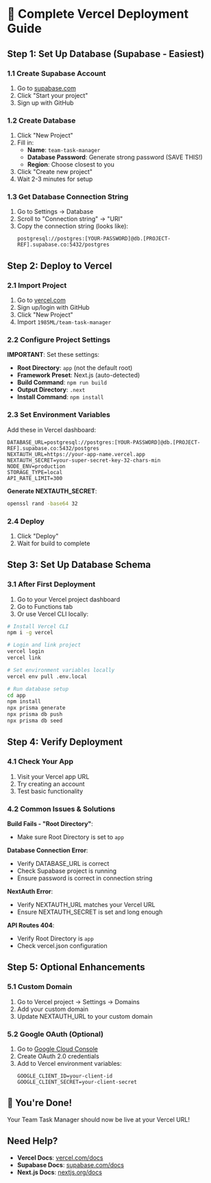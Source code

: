 # 🚀 Complete Vercel Deployment Guide

## Step 1: Set Up Database (Supabase - Easiest)

### 1.1 Create Supabase Account
1. Go to [supabase.com](https://supabase.com)
2. Click "Start your project"
3. Sign up with GitHub

### 1.2 Create Database
1. Click "New Project"
2. Fill in:
   - **Name**: `team-task-manager`
   - **Database Password**: Generate strong password (SAVE THIS!)
   - **Region**: Choose closest to you
3. Click "Create new project"
4. Wait 2-3 minutes for setup

### 1.3 Get Database Connection String
1. Go to Settings → Database
2. Scroll to "Connection string" → "URI"
3. Copy the connection string (looks like):
   ```
   postgresql://postgres:[YOUR-PASSWORD]@db.[PROJECT-REF].supabase.co:5432/postgres
   ```

## Step 2: Deploy to Vercel

### 2.1 Import Project
1. Go to [vercel.com](https://vercel.com)
2. Sign up/login with GitHub
3. Click "New Project"
4. Import `1985ML/team-task-manager`

### 2.2 Configure Project Settings
**IMPORTANT**: Set these settings:
- **Root Directory**: `app` (not the default root)
- **Framework Preset**: Next.js (auto-detected)
- **Build Command**: `npm run build`
- **Output Directory**: `.next`
- **Install Command**: `npm install`

### 2.3 Set Environment Variables
Add these in Vercel dashboard:

```env
DATABASE_URL=postgresql://postgres:[YOUR-PASSWORD]@db.[PROJECT-REF].supabase.co:5432/postgres
NEXTAUTH_URL=https://your-app-name.vercel.app
NEXTAUTH_SECRET=your-super-secret-key-32-chars-min
NODE_ENV=production
STORAGE_TYPE=local
API_RATE_LIMIT=300
```

**Generate NEXTAUTH_SECRET**:
```bash
openssl rand -base64 32
```

### 2.4 Deploy
1. Click "Deploy"
2. Wait for build to complete

## Step 3: Set Up Database Schema

### 3.1 After First Deployment
1. Go to your Vercel project dashboard
2. Go to Functions tab
3. Or use Vercel CLI locally:

```bash
# Install Vercel CLI
npm i -g vercel

# Login and link project
vercel login
vercel link

# Set environment variables locally
vercel env pull .env.local

# Run database setup
cd app
npm install
npx prisma generate
npx prisma db push
npx prisma db seed
```

## Step 4: Verify Deployment

### 4.1 Check Your App
1. Visit your Vercel app URL
2. Try creating an account
3. Test basic functionality

### 4.2 Common Issues & Solutions

**Build Fails - "Root Directory"**:
- Make sure Root Directory is set to `app`

**Database Connection Error**:
- Verify DATABASE_URL is correct
- Check Supabase project is running
- Ensure password is correct in connection string

**NextAuth Error**:
- Verify NEXTAUTH_URL matches your Vercel URL
- Ensure NEXTAUTH_SECRET is set and long enough

**API Routes 404**:
- Verify Root Directory is `app`
- Check vercel.json configuration

## Step 5: Optional Enhancements

### 5.1 Custom Domain
1. Go to Vercel project → Settings → Domains
2. Add your custom domain
3. Update NEXTAUTH_URL to your custom domain

### 5.2 Google OAuth (Optional)
1. Go to [Google Cloud Console](https://console.cloud.google.com)
2. Create OAuth 2.0 credentials
3. Add to Vercel environment variables:
   ```
   GOOGLE_CLIENT_ID=your-client-id
   GOOGLE_CLIENT_SECRET=your-client-secret
   ```

## 🎉 You're Done!

Your Team Task Manager should now be live at your Vercel URL!

## Need Help?

- **Vercel Docs**: [vercel.com/docs](https://vercel.com/docs)
- **Supabase Docs**: [supabase.com/docs](https://supabase.com/docs)
- **Next.js Docs**: [nextjs.org/docs](https://nextjs.org/docs)